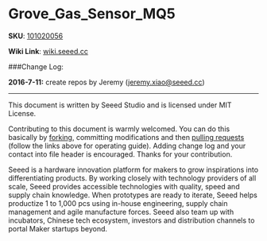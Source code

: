 # Grove_Gas_Sensor_MQ5
**SKU**: [101020056](https://www.seeedstudio.com/item_detail.html?p_id=938)

**Wiki Link**: [wiki.seeed.cc](http://wiki.seeed.cc)


###Change Log:

**2016-7-11:** create repos by Jeremy (jeremy.xiao@seeed.cc)


--------
This document is written by Seeed Studio and is licensed under MIT License.

Contributing to this document is warmly welcomed. You can do this basically by
[forking](https://help.github.com/articles/fork-a-repo), committing modifications and then [pulling requests](https://help.github.com/articles/using-pull-requests) (follow the links above
for operating guide). Adding change log and your contact into file header is encouraged.
Thanks for your contribution.

Seeed is a hardware innovation platform for makers to grow inspirations into differentiating products. By working closely with technology providers of all scale, Seeed provides accessible technologies with quality, speed and supply chain knowledge. When prototypes are ready to iterate, Seeed helps productize 1 to 1,000 pcs using in-house engineering, supply chain management and agile manufacture forces. Seeed also team up with incubators, Chinese tech ecosystem, investors and distribution channels to portal Maker startups beyond.
